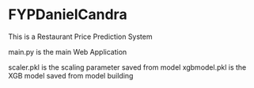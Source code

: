 # FYPDanielCandra
This is a Restaurant Price Prediction System

main.py is the main Web Application

scaler.pkl is the scaling parameter saved from model
xgbmodel.pkl is the XGB model saved from model building
